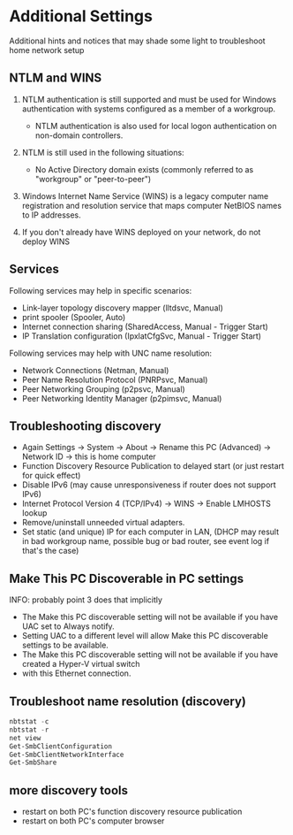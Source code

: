 
# Additional Settings

Additional hints and notices that may shade some light to troubleshoot home network setup

## NTLM and WINS

1. NTLM authentication is still supported and must be used for Windows authentication with systems
   configured as a member of a workgroup.

   - NTLM authentication is also used for local logon authentication on non-domain controllers.

2. NTLM is still used in the following situations:

   - No Active Directory domain exists (commonly referred to as "workgroup" or "peer-to-peer")

3. Windows Internet Name Service (WINS) is a legacy computer name registration and resolution service
   that maps computer NetBIOS names to IP addresses.

4. If you don't already have WINS deployed on your network, do not deploy WINS

## Services

Following services may help in specific scenarios:

- Link-layer topology discovery mapper (lltdsvc, Manual)
- print spooler (Spooler, Auto)
- Internet connection sharing (SharedAccess, Manual - Trigger Start)
- IP Translation configuration (IpxlatCfgSvc, Manual - Trigger Start)

Following services may help with UNC name resolution:

- Network Connections (Netman, Manual)
- Peer Name Resolution Protocol (PNRPsvc, Manual)
- Peer Networking Grouping (p2psvc, Manual)
- Peer Networking Identity Manager (p2pimsvc, Manual)

## Troubleshooting discovery

- Again Settings -> System -> About -> Rename this PC (Advanced) -> Network ID -> this is home computer
- Function Discovery Resource Publication to delayed start (or just restart for quick effect)
- Disable IPv6 (may cause unresponsiveness if router does not support IPv6)
- Internet Protocol Version 4 (TCP/IPv4) -> WINS -> Enable LMHOSTS lookup
- Remove/uninstall unneeded virtual adapters.
- Set static (and unique) IP for each computer in LAN, (DHCP may result in bad workgroup name,
  possible bug or bad router, see event log if that's the case)

## Make This PC Discoverable in PC settings

INFO: probably point 3 does that implicitly

- The Make this PC discoverable setting will not be available if you have UAC set to Always notify.
- Setting UAC to a different level will allow Make this PC discoverable settings to be available.
- The Make this PC discoverable setting will not be available if you have created a Hyper-V virtual switch
- with this Ethernet connection.

## Troubleshoot name resolution (discovery)

```powershell
nbtstat -c
nbtstat -r
net view
Get-SmbClientConfiguration
Get-SmbClientNetworkInterface
Get-SmbShare
```

## more discovery tools

- restart on both PC's function discovery resource publication
- restart on both PC's computer browser
